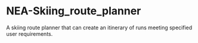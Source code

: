 # NEA-Skiing_route_planner
A skiing route planner that can create an itinerary of runs meeting specified user requirements.
